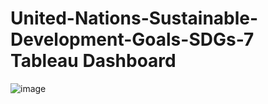 # United-Nations-Sustainable-Development-Goals-SDGs-7 Tableau Dashboard
![image](https://github.com/xploit007/United-Nations-Sustainable-Development-Goals-SDGs-7/assets/81320000/327d9695-4ece-442d-99a8-f252577dffdf)
